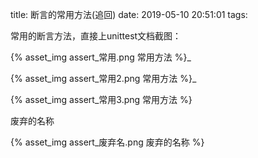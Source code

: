 title:  断言的常用方法(追回)
date: 2019-05-10 20:51:01
tags:

<p>常用的断言方法，直接上unittest文档截图：</p>
{% asset_img assert_常用.png 常用方法 %}_

{% asset_img assert_常用2.png 常用方法 %}_

{% asset_img assert_常用3.png 常用方法 %}

废弃的名称

{% asset_img assert_废弃名.png 废弃的名称 %}

